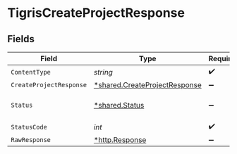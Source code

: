 # TigrisCreateProjectResponse


## Fields

| Field                                                                         | Type                                                                          | Required                                                                      | Description                                                                   |
| ----------------------------------------------------------------------------- | ----------------------------------------------------------------------------- | ----------------------------------------------------------------------------- | ----------------------------------------------------------------------------- |
| `ContentType`                                                                 | *string*                                                                      | :heavy_check_mark:                                                            | N/A                                                                           |
| `CreateProjectResponse`                                                       | [*shared.CreateProjectResponse](../../models/shared/createprojectresponse.md) | :heavy_minus_sign:                                                            | OK                                                                            |
| `Status`                                                                      | [*shared.Status](../../models/shared/status.md)                               | :heavy_minus_sign:                                                            | Default error response                                                        |
| `StatusCode`                                                                  | *int*                                                                         | :heavy_check_mark:                                                            | N/A                                                                           |
| `RawResponse`                                                                 | [*http.Response](https://pkg.go.dev/net/http#Response)                        | :heavy_minus_sign:                                                            | N/A                                                                           |